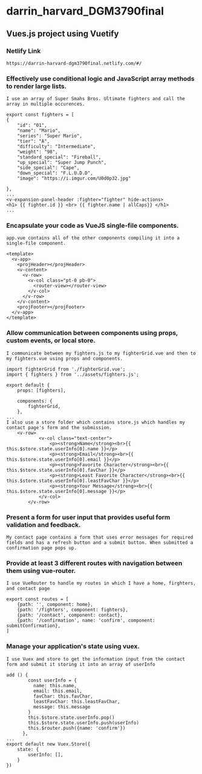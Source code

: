 # darrin_harvard_DGM3790final

## Vues.js project using Vuetify

### Netlify Link
```
https://darrin-harvard-dgm3790final.netlify.com/#/
```

### Effectively use conditional logic and JavaScript array methods to render large lists.
```
I use an array of Super Smahs Bros. Ultimate fighters and call the array in multiple occurences.

export const fighters = [
{
    "id": "01",
    "name": "Mario",
    "series": "Super Mario",
    "tier": "A",
    "difficulty": "Intermediate",
    "weight": "98",
    "standard_special": "Fireball",
    "up_special": "Super Jump Punch",
    "side_special": "Cape",
    "down_special": "F.L.U.D.D",
    "image": "https://i.imgur.com/U0d0p32.jpg"
    
},
...
<v-expansion-panel-header :fighter="fighter" hide-actions>
<h1> {{ fighter.id }} <br> {{ fighter.name | allCaps}} </h1>
...
```

### Encapsulate your code as VueJS single-file components.
```
app.vue contains all of the other components compiling it into a single-file component.

<template>
  <v-app>
    <projHeader></projHeader>
    <v-content>
      <v-row>
        <v-col class="pt-0 pb-0">
          <router-view></router-view>
        </v-col>
      </v-row>
    </v-content>
    <projFooter></projFooter>
  </v-app>
</template>
```

### Allow communication between components using props, custom events, or local store.
```
I communicate between my fighters.js to my fighterGrid.vue and then to my fighters.vue using props and components.

import fighterGrid from './fighterGrid.vue';
import { fighters } from '../assets/fighters.js';

export default {
    props: [fighters],

    components: {
        fighterGrid,
    },
...
I also use a store folder which contains store.js which handles my contact page's form and the submission.
    <v-row>
            <v-col class="text-center">
                <p><strong>Name</strong><br>{{ this.$store.state.userInfo[0].name }}</p>
                <p><strong>Email</strong><br>{{ this.$store.state.userInfo[0].email }}</p>
                <p><strong>Favorite Character</strong><br>{{ this.$store.state.userInfo[0].favChar }}</p>
                <p><strong>Least Favorite Character</strong><br>{{ this.$store.state.userInfo[0].leastFavChar }}</p>
                <p><strong>Your Message</strong><br>{{ this.$store.state.userInfo[0].message }}</p>
            </v-col>
        </v-row>
```

### Present a form for user input that provides useful form validation and feedback.
```
My contact page contains a form that uses error messages for required fields and has a refresh button and a submit button. When submitted a confirmation page pops up.

```

### Provide at least 3 different routes with navigation between them using vue-router.
```
I use VueRouter to handle my routes in which I have a home, firghters, and contact page

export const routes = [
    {path: '', component: home},
    {path: '/fighters', component: fighters},
    {path: '/contact', component: contact},
    {path: '/confirmation', name: 'confirm', component: submitConfirmation},
]
```

### Manage your application's state using vuex.
```
I use Vuex and store to get the information input from the contact form and submit it storing it into an array of userInfo

add () {
        const userInfo = {
          name: this.name,
          email: this.email,
          favChar: this.favChar,
          leastFavChar: this.leastFavChar,
          message: this.message
        }
        this.$store.state.userInfo.pop()
        this.$store.state.userInfo.push(userInfo)
        this.$router.push({name: 'confirm'})
      },
...
export default new Vuex.Store({
    state: {
        userInfo: [],
    }
})
```
